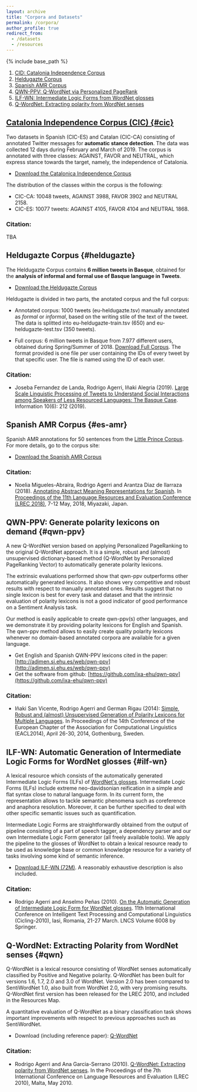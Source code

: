 ```yaml
---
layout: archive
title: "Corpora and Datasets"
permalink: /corpora/
author_profile: true
redirect_from:
  - /datasets
  - /resources
---
```


{% include base_path %}

1. [CID: Catalonia Independence Corpus](#cic)
2. [Heldugazte Corpus](#heldugazte)
3. [Spanish AMR Corpus](#es-amr)
4. [QWN-PPV: Q-WordNet via Personalized PageRank](#qwn-ppv)
5. [ILF-WN: Intermediate Logic Forms from WordNet glosses](#ilf-wn)
6. [Q-WordNet: Extracting polarity from WordNet senses](#qwn)

## [Catalonia Independence Corpus (CIC) {#cic}](https://github.com/ixa-ehu/catalonia-independence-dataset)

Two datasets in Spanish (CIC-ES) and Catalan (CIC-CA) consisting of annotated Twitter messages for **automatic stance detection**. The data was collected 12 days during February and March of 2019. The corpus is annotated with three classes: AGAINST, FAVOR and NEUTRAL, which express stance towards the target, namely, the independence of Catalonia.

+ [Download the Catalonica Independence Corpus](https://github.com/ixa-ehu/catalonia-independence-dataset)

The distribution of the classes within the corpus is the following:

+ CIC-CA: 10048 tweets, AGAINST 3988, FAVOR 3902 and NEUTRAL 2158.
+ CIC-ES: 10077 tweets: AGAINST 4105, FAVOR 4104 and NEUTRAL 1868.

### Citation:

TBA

## Heldugazte Corpus {#heldugazte}

The Heldugazte Corpus contains **6 million tweets in Basque**, obtained for the **analysis of informal and formal use of Basque language in Tweets**.

+ [Download the Heldugazte Corpus](https://github.com/ixa-ehu/heldugazte-corpus)

Heldugazte is divided in two parts, the anotated corpus and the full corpus:

+ Annotated corpus: 1000 tweets (eu-heldugazte.tsv) manually annotated as *formal* or *informal*, based on the writing stile of the text of the tweet. The data is splitted into eu-heldugazte-train.tsv (650) and eu-heldugazte-test.tsv (350 tweets).

+ Full corpus: 6 million tweets in Basque from 7.977 different users, obtained during Spring/Summer of 2018. [Download Full Corpus](http://ixa2.si.ehu.es/heldugazte-corpus/heldugazte-osoa.tar.gz). The format provided is one file per user containing the IDs of every tweet by that specific user. The file is named using the ID of each user.

### Citation:

+ Joseba Fernandez de Landa, Rodrigo Agerri, Iñaki Alegria (2019). [Large Scale Linguistic Processing of Tweets to Understand Social Interactions among Speakers of Less Resourced Languages: The Basque Case](https://www.mdpi.com/2078-2489/10/6/212/htm). Information 10(6): 212 (2019).

## Spanish AMR Corpus {#es-amr}

Spanish AMR annotations for 50 sentences from the [Little Prince Corpus](https://amr.isi.edu/download/amr-bank-v1.6.txt). For more details, go to the corpus site:

+ [Download the Spanish AMR Corpus](https://github.com/ixa-ehu/amr-corpus-spanish)

### Citation:

+ Noelia Migueles-Abraira, Rodrigo Agerri and Arantza Diaz de Ilarraza (2018). [Annotating Abstract Meaning Representations for Spanish](http://www.lrec-conf.org/proceedings/lrec2018/pdf/743.pdf). In [Proceedings of the 11th Language Resources and Evaluation Conference (LREC 2018)](http://lrec2018.lrec-conf.org/en/), 7-12 May, 2018, Miyazaki, Japan.

## QWN-PPV: Generate polarity lexicons on demand {#qwn-ppv}

A new Q-WordNet version based on applying Personalized PageRanking to the original Q-WordNet approach. It is a simple, robust and (almost) unsupervised dictionary-based method (Q-WordNet by Personalized PageRanking Vector) to automatically generate polarity lexicons.

The extrinsic evaluations performed show that qwn-ppv outperforms other automatically generated lexicons. It also shows very competitive and robust results with respect to manually annotated ones. Results suggest that no single lexicon is best for every task and dataset and that the intrinsic evaluation of polarity lexicons is not a good indicator of good performance on a Sentiment Analysis task.

Our method is easily applicable to create qwn-ppv(s) other languages, and we demonstrate it by providing polarity lexicons for English and Spanish. The qwn-ppv method allows to easily create quality polarity lexicons whenever no domain-based annotated corpora are available for a given language.

+ Get English and Spanish QWN-PPV lexicons cited in the paper: [http://adimen.si.ehu.es/web/qwn-ppv](http://adimen.si.ehu.es/web/qwn-ppv)
+ Get the software from github: [https://github.com/ixa-ehu/qwn-ppv](https://github.com/ixa-ehu/qwn-ppv)

### Citation:

+ Iñaki San Vicente, Rodrigo Agerri and German Rigau (2014): [Simple, Robust and (almost) Unsupervised Generation of Polarity Lexicons for Multiple Languages](http://aclweb.org/anthology/E/E14/E14-1010.pdf). In Proceedings of the 14th Conference of the European Chapter of the Association for Computational Linguistics (EACL2014), April 26-30, 2014, Gothenburg, Sweden.

## ILF-WN: Automatic Generation of Intermediate Logic Forms for WordNet glosses {#ilf-wn}

A lexical resource which consists of the automatically generated Intermediate Logic Forms (ILFs) of [WordNet's glosses](http://wordnet.princeton.edu/). Intermediate Logic Forms (ILFs) include extreme neo-davidsonian reification in a simple and flat syntax close to natural language form. In its current form, the representation allows to tackle semantic phenomena such as coreference and anaphora resolution. Moreover, it can be further specified to deal with other specific semantic issues such as quantification.

Intermediate Logic Forms are straightforwardly obtained from the output of pipeline consisting of a part of speech tagger, a dependency parser and our own Intermediate Logic Form generator (all freely available tools). We apply the pipeline to the glosses of WordNet to obtain a lexical resource ready to be used as knowledge base or common knowledge resource for a variety of tasks involving some kind of semantic inference.

+ [Download ILF-WN (72M)](http://nlp.uned.es/semantics/ilf/ILFWN.v.0.2.tar.gz). A reasonably exhaustive description is also included.

### Citation:

+ Rodrigo Agerri and Anselmo Peñas (2010). [On the Automatic Generation of Intermediate Logic Form for WordNet glosses](papers/ilf.pdf). 11th International Conference on Intelligent Text Processing and Computational Linguistics (Cicling-2010), Iasi, Romania, 21-27 March. LNCS Volume 6008 by Springer.

## Q-WordNet: Extracting Polarity from WordNet senses {#qwn}

Q-WordNet is a lexical resource consisting of WordNet senses automatically classified by Positive and Negative polarity. Q-WordNet has been built for versions 1.6, 1.7, 2.0 and 3.0 of WordNet. Version 2.0 has been compared to SentiWordNet 1.0, also built from WordNet 2.0, with very promising results. Q-WordNet first version has been released for the LREC 2010, and included in the Resources Map.

A quantitative evaluation of Q-WordNet as a binary classification task shows important improvements with respect to previous approaches such as SentiWordNet.

+ Download (including reference paper): [Q-WordNet](https://ragerri.github.io/files/qwordnet-0.3.tar.gz)

### Citation:

+ Rodrigo Agerri and Ana Garcia-Serrano (2010). [Q-WordNet: Extracting polarity from WordNet senses](papers/qwn.pdf). In the Proceedings of the 7th International Conference on Language Resources and Evaluation (LREC 2010), Malta, May 2010.